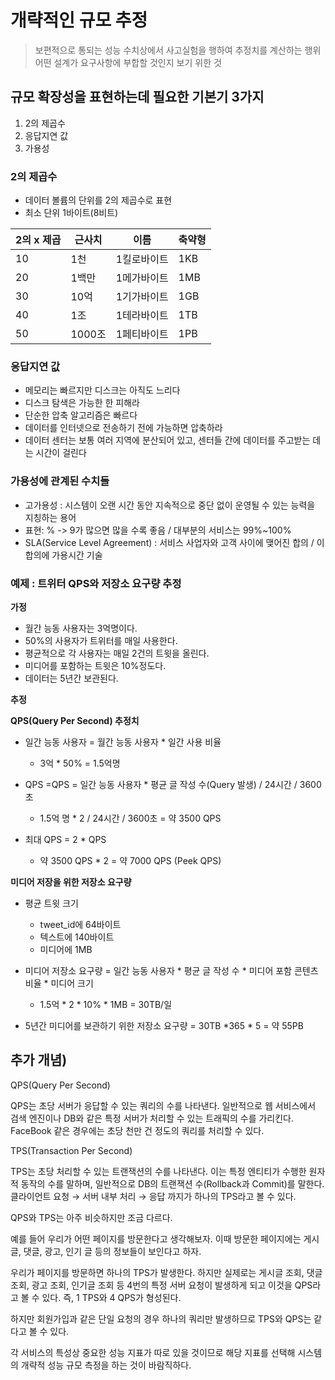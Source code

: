 # 개략적인 규모 추정

> 보편적으로 통되는 성능 수치상에서 사고실험을 행하여 추정치를 계산하는 행위
> 어떤 설계가 요구사항에 부합할 것인지 보기 위한 것
>

## 규모 확장성을 표현하는데 필요한 기본기 3가지
1. 2의 제곱수
2. 응답지연 값
3. 가용성

### 2의 제곱수
- 데이터 볼륨의 단위를 2의 제곱수로 표현
- 최소 단위 1바이트(8비트)


| 2의 x 제곱 | 근사치   | 이름     | 축약형 |
|---------|-------|--------|-----|
| 10      | 1천    | 1킬로바이트 | 1KB |
| 20      | 1백만   | 1메가바이트 | 1MB |
| 30      | 10억   | 1기가바이트 | 1GB |
| 40      | 1조    | 1테라바이트 | 1TB |
| 50      | 1000조 | 1페티바이트 | 1PB |

### 응답지연 값

- 메모리는 빠르지만 디스크는 아직도 느리다
- 디스크 탐색은 가능한 한 피해라
- 단순한 압축 알고리즘은 빠르다
- 데이터를 인터넷으로 전송하기 전에 가능하면 압축하라
- 데이터 센터는 보통 여러 지역에 분산되어 있고, 센터들 간에 데이터를 주고받는 데는 시간이 걸린다

### 가용성에 관계된 수치들

- 고가용성 : 시스템이 오랜 시간 동안 지속적으로 중단 없이 운영될 수 있는 능력을 지칭하는 용어
- 표현: % -> 9가 많으면 많을 수록 좋음 / 대부분의 서비스는 99%~100%
- SLA(Service Level Agreement) : 서비스 사업자와 고객 사이에 맺어진 합의 / 이 합의에 가용시간 기술

### 예제 : 트위터 QPS와 저장소 요구량 추정

**가정** 

- 월간 능동 사용자는 3억명이다.
- 50%의 사용자가 트위터를 매일 사용한다.
- 평균적으로 각 사용자는 매일 2건의 트윗을 올린다.
- 미디어를 포함하는 트윗은 10%정도다.
- 데이터는 5년간 보관된다.

**추정**

**QPS(Query Per Second) 추정치**
- 일간 능동 사용자 = 월간 능동 사용자 * 일간 사용 비율
  - 3억 * 50% = 1.5억명
  
- QPS =QPS = 일간 능동 사용자 * 평균 글 작성 수(Query 발생) / 24시간 / 3600초 
  - 1.5억 명 * 2 / 24시간 / 3600초 = 약 3500 QPS

- 최대 QPS = 2 * QPS 
  - 약 3500 QPS * 2 = 약 7000 QPS (Peek QPS)

**미디어 저장을 위한 저장소 요구량**
- 평균 트윗 크기
  - tweet_id에 64바이트
  - 텍스트에 140바이트
  - 미디어에 1MB

- 미디어 저장소 요구량 = 일간 능동 사용자 * 평균 글 작성 수 * 미디어 포함 콘텐츠 비율 * 미디어 크기
  - 1.5억 * 2 * 10% * 1MB = 30TB/일
  
- 5년간 미디어를 보관하기 위한 저장소 요구량 = 30TB *365 * 5 = 약 55PB

## 추가 개념)

QPS(Query Per Second)

QPS는 초당 서버가 응답할 수 있는 쿼리의 수를 나타낸다.
일반적으로 웹 서비스에서 검색 엔진이나 DB와 같은 특정 서버가 처리할 수 있는 트래픽의 수를 가리킨다.
FaceBook 같은 경우에는 초당 천만 건 정도의 쿼리를 처리할 수 있다.


TPS(Transaction Per Second)

TPS는 초당 처리할 수 있는 트랜잭션의 수를 나타낸다.
이는 특정 엔티티가 수행한 원자적 동작의 수를 말하며, 일반적으로 DB의 트랜잭션 수(Rollback과 Commit)를 말한다.
클라이언트 요청 → 서버 내부 처리 → 응답 까지가 하나의 TPS라고 볼 수 있다.


QPS와 TPS는 아주 비슷하지만 조금 다르다.

예를 들어 우리가 어떤 페이지를 방문한다고 생각해보자.
이때 방문한 페이지에는 게시글, 댓글, 광고, 인기 글 등의 정보들이 보인다고 하자.

우리가 페이지를 방문하면 하나의 TPS가 발생한다.
하지만 실제로는 게시글 조회, 댓글 조회, 광고 조회, 인기글 조회 등 4번의 특정 서버 요청이 발생하게 되고
이것을 QPS라고 볼 수 있다. 즉, 1 TPS와 4 QPS가 형성된다.

하지만 회원가입과 같은 단일 요청의 경우 하나의 쿼리만 발생하므로 TPS와 QPS는 같다고 볼 수 있다.

각 서비스의 특성상 중요한 성능 지표가 따로 있을 것이므로 해당 지표를 선택해 시스템의 개략적 성능 규모 측정을 하는 것이 바람직하다.

